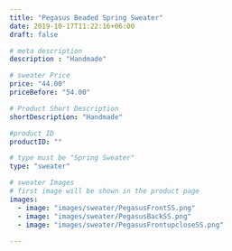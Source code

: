 ```yaml
---
title: "Pegasus Beaded Spring Sweater"
date: 2019-10-17T11:22:16+06:00
draft: false

# meta description
description : "Handmade"

# sweater Price
price: "44.00"
priceBefore: "54.00"

# Product Short Description
shortDescription: "Handmade"

#product ID
productID: ""

# type must be "Spring Sweater"
type: "sweater"

# sweater Images
# first image will be shown in the product page
images:
  - image: "images/sweater/PegasusFrontSS.png"
  - image: "images/sweater/PegasusBackSS.png"
  - image: "images/sweater/PegasusFrontupcloseSS.png"
  
---
```




